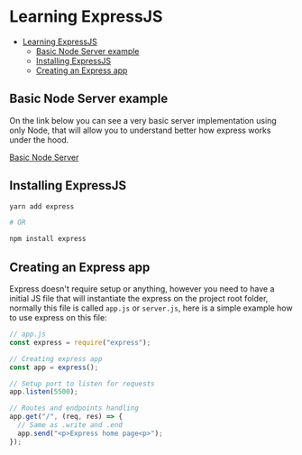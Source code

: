 # Learning ExpressJS

- [Learning ExpressJS](#learning-expressjs)
  - [Basic Node Server example](#basic-node-server-example)
  - [Installing ExpressJS](#installing-expressjs)
  - [Creating an Express app](#creating-an-express-app)

## Basic Node Server example

On the link below you can see a very basic server implementation using only Node, that will allow you to understand better how express works under the hood.

[Basic Node Server](/specifics/LearningJS/src/projects/basicNodeServerExample/server.js)

## Installing ExpressJS

```sh
yarn add express

# OR

npm install express
```

## Creating an Express app

Express doesn't require setup or anything, however you need to have a initial JS file that will instantiate the express on the project root folder, normally this file is called `app.js` or `server.js`, here is a simple example how to use express on this file:

```js
// app.js
const express = require("express");

// Creating express app
const app = express();

// Setup port to listen for requests
app.listen(5500);

// Routes and endpoints handling
app.get("/", (req, res) => {
  // Same as .write and .end
  app.send("<p>Express home page<p>");
});
```
